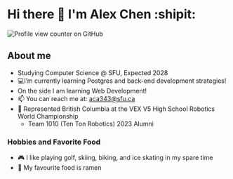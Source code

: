 # Hi there 👋 I'm Alex Chen :shipit:
![Profile view counter on GitHub](https://komarev.com/ghpvc/?username=alexanderchen817)
## About me
- Studying Computer Science @ SFU, Expected 2028 
- 💻I’m currently learning Postgres and back-end development strategies!
- On the side I am learning Web Development!
- 📫 You can reach me at: aca343@sfu.ca
- 🤖 Represented British Columbia at the VEX V5 High School Robotics World Championship
  - Team 1010 (Ten Ton Robotics) 2023 Alumni
### Hobbies and Favorite Food
- 🎮 I like playing golf, skiing, biking, and ice skating in my spare time
- 🍜 My favourite food is ramen
